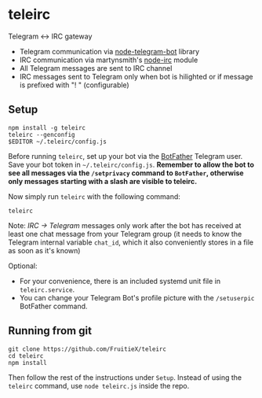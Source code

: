 teleirc
=======

Telegram <-> IRC gateway

* Telegram communication via
  [node-telegram-bot](https://github.com/orzFly/node-telegram-bot) library
* IRC communication via martynsmith's
  [node-irc](https://github.com/martynsmith/node-irc) module
* All Telegram messages are sent to IRC channel
* IRC messages sent to Telegram only when bot is hilighted or if message is
  prefixed with "! " (configurable)

Setup
-----

    npm install -g teleirc
    teleirc --genconfig
    $EDITOR ~/.teleirc/config.js

Before running `teleirc`, set up your bot via the
[BotFather](https://telegram.me/botfather) Telegram user. Save your bot token
in `~/.teleirc/config.js`. **Remember to allow the bot to see all messages via
the `/setprivacy` command to `BotFather`, otherwise only messages starting with
a slash are visible to teleirc.**

Now simply run `teleirc` with the following command:

    teleirc

Note: *IRC -> Telegram* messages only work after the bot has received at least
one chat message from your Telegram group (it needs to know the Telegram
internal variable `chat_id`, which it also conveniently stores in a file as
soon as it's known)

Optional:

- For your convenience, there is an included systemd unit file in
  `teleirc.service`.
- You can change your Telegram Bot's profile picture with the `/setuserpic`
  BotFather command.

Running from git
----------------

    git clone https://github.com/FruitieX/teleirc
    cd teleirc
    npm install

Then follow the rest of the instructions under `Setup`. Instead of using
the `teleirc` command, use `node teleirc.js` inside the repo.
